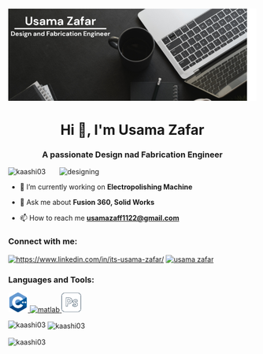 ![logo](https://github.com/KAASHI03/KAASHI03/blob/main/Black%20Flatlay%20Photo%20Motivational%20Finance%20Quote%20Facebook%20Cover.png)
<h1 align="center">Hi 👋, I'm Usama Zafar</h1>
<h3 align="center">A passionate Design nad Fabrication Engineer</h3>

<img align="right" alt="designing" width="400" src="https://i.pinimg.com/originals/24/b6/e2/24b6e2586f77d2ece215921335650763.gif">
<p align="left"> <img src="https://komarev.com/ghpvc/?username=kaashi03&label=Profile%20views&color=0e75b6&style=flat" alt="kaashi03" /> </p>

- 🔭 I’m currently working on **Electropolishing Machine**

- 💬 Ask me about **Fusion 360, Solid Works**

- 📫 How to reach me **usamazaff1122@gmail.com**

<h3 align="left">Connect with me:</h3>
<p align="left">
<a href="https://linkedin.com/in/https://www.linkedin.com/in/its-usama-zafar/" target="blank"><img align="center" src="https://raw.githubusercontent.com/rahuldkjain/github-profile-readme-generator/master/src/images/icons/Social/linked-in-alt.svg" alt="https://www.linkedin.com/in/its-usama-zafar/" height="30" width="40" /></a>
<a href="https://fb.com/usama zafar" target="blank"><img align="center" src="https://raw.githubusercontent.com/rahuldkjain/github-profile-readme-generator/master/src/images/icons/Social/facebook.svg" alt="usama zafar" height="30" width="40" /></a>
</p>

<h3 align="left">Languages and Tools:</h3>
<p align="left"> <a href="https://www.w3schools.com/cpp/" target="_blank" rel="noreferrer"> <img src="https://raw.githubusercontent.com/devicons/devicon/master/icons/cplusplus/cplusplus-original.svg" alt="cplusplus" width="40" height="40"/> </a> <a href="https://www.mathworks.com/" target="_blank" rel="noreferrer"> <img src="https://upload.wikimedia.org/wikipedia/commons/2/21/Matlab_Logo.png" alt="matlab" width="40" height="40"/> </a> <a href="https://www.photoshop.com/en" target="_blank" rel="noreferrer"> <img src="https://raw.githubusercontent.com/devicons/devicon/master/icons/photoshop/photoshop-line.svg" alt="photoshop" width="40" height="40"/> </a> </p>

<p><img align="left" src="https://github-readme-stats.vercel.app/api/top-langs?username=kaashi03&show_icons=true&locale=en&layout=compact" alt="kaashi03" /></p>

<p>&nbsp;<img align="center" src="https://github-readme-stats.vercel.app/api?username=kaashi03&show_icons=true&locale=en" alt="kaashi03" /></p>

<p><img align="center" src="https://github-readme-streak-stats.herokuapp.com/?user=kaashi03&" alt="kaashi03" /></p>
